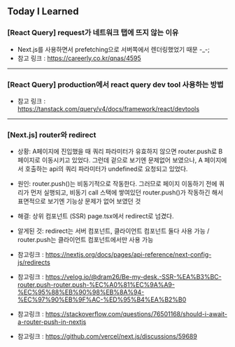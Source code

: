## Today I Learned

### [React Query] request가 네트워크 탭에 뜨지 않는 이유

- Next.js를 사용하면서 prefetching으로 서버쪽에서 렌더링했었기 때문 -\_-;
- 참고 링크 : https://careerly.co.kr/qnas/4595

---

### [React Query] production에서 react query dev tool 사용하는 방법

- 참고 링크 : https://tanstack.com/query/v4/docs/framework/react/devtools

---

### [Next.js] router와 redirect

- 상황: A페이지에 진입했을 때 쿼리 파라미터가 유효하지 않으면 router.push로 B 페이지로 이동시키고 있었다. 그런데 겉으로 보기엔 문제없어 보였으나, A 페이지에서 호출하는 api의 쿼리 파라미터가 undefined로 요청되고 있었다.
- 원인: router.push()는 비동기적으로 작동한다. 그러므로 페이지 이동하기 전에 쿼리가 먼저 실행되고, 비동기 call 스택에 쌓여있던 router.push()가 작동하긴 해서 표면적으로 보기엔 기능상 문제가 없어 보였던 것
- 해결: 상위 컴포넌트 (SSR) page.tsx에서 redirect로 넘겼다.
- 알게된 것: redirect는 서버 컴포넌트, 클라이언트 컴포넌트 둘다 사용 가능 / router.push는 클라이언트 컴포넌트에서만 사용 가능

- 참고링크 : https://nextjs.org/docs/pages/api-reference/next-config-js/redirects
- 참고링크 : https://velog.io/@dram26/Be-my-desk.-SSR-%EA%B3%BC-router.push-router.push-%EC%A0%81%EC%9A%A9-%EC%95%88%EB%90%98%EB%8A%94-%EC%97%90%EB%9F%AC-%ED%95%B4%EA%B2%B0
- 참고링크 : https://stackoverflow.com/questions/76501168/should-i-await-a-router-push-in-nextjs
- 참고링크 : https://github.com/vercel/next.js/discussions/59689
